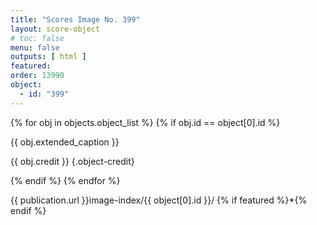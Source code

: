 ```yaml
---
title: "Scores Image No. 399"
layout: score-object
# toc: false
menu: false
outputs: [ html ]
featured: 
order: 13990
object:
  - id: "399"
---
```


{% for obj in objects.object_list %}
{% if obj.id == object[0].id %}

{{ obj.extended_caption }}

{{ obj.credit }} {.object-credit}

{% endif %}
{% endfor %}

<div class="object-credit object-url is-print-only">

{{ publication.url }}image-index/{{ object[0].id }}/ {% if featured %}*{% endif %}

</div>
